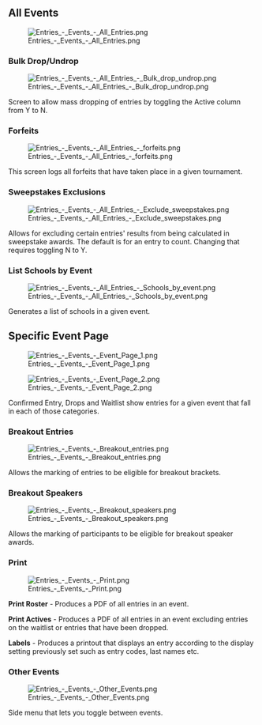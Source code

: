 ## All Events

<figure>
<img src="Entries_-_Events_-_All_Entries.png"
title="Entries_-_Events_-_All_Entries.png" />
<figcaption>Entries_-_Events_-_All_Entries.png</figcaption>
</figure>

### Bulk Drop/Undrop

<figure>
<img src="Entries_-_Events_-_All_Entries_-_Bulk_drop_undrop.png"
title="Entries_-_Events_-_All_Entries_-_Bulk_drop_undrop.png" />
<figcaption>Entries_-_Events_-_All_Entries_-_Bulk_drop_undrop.png</figcaption>
</figure>

Screen to allow mass dropping of entries by toggling the Active column
from Y to N.

### Forfeits

<figure>
<img src="Entries_-_Events_-_All_Entries_-_forfeits.png"
title="Entries_-_Events_-_All_Entries_-_forfeits.png" />
<figcaption>Entries_-_Events_-_All_Entries_-_forfeits.png</figcaption>
</figure>

This screen logs all forfeits that have taken place in a given
tournament.

### Sweepstakes Exclusions

<figure>
<img src="Entries_-_Events_-_All_Entries_-_Exclude_sweepstakes.png"
title="Entries_-_Events_-_All_Entries_-_Exclude_sweepstakes.png" />
<figcaption>Entries_-_Events_-_All_Entries_-_Exclude_sweepstakes.png</figcaption>
</figure>

Allows for excluding certain entries' results from being calculated in
sweepstake awards. The default is for an entry to count. Changing that
requires toggling N to Y.

### List Schools by Event

<figure>
<img src="Entries_-_Events_-_All_Entries_-_Schools_by_event.png"
title="Entries_-_Events_-_All_Entries_-_Schools_by_event.png" />
<figcaption>Entries_-_Events_-_All_Entries_-_Schools_by_event.png</figcaption>
</figure>

Generates a list of schools in a given event.

## Specific Event Page

<figure>
<img src="Entries_-_Events_-_Event_Page_1.png"
title="Entries_-_Events_-_Event_Page_1.png" />
<figcaption>Entries_-_Events_-_Event_Page_1.png</figcaption>
</figure>

<figure>
<img src="Entries_-_Events_-_Event_Page_2.png"
title="Entries_-_Events_-_Event_Page_2.png" />
<figcaption>Entries_-_Events_-_Event_Page_2.png</figcaption>
</figure>

Confirmed Entry, Drops and Waitlist show entries for a given event that
fall in each of those categories.

### Breakout Entries

<figure>
<img src="Entries_-_Events_-_Breakout_entries.png"
title="Entries_-_Events_-_Breakout_entries.png" />
<figcaption>Entries_-_Events_-_Breakout_entries.png</figcaption>
</figure>

Allows the marking of entries to be eligible for breakout brackets.

### Breakout Speakers

<figure>
<img src="Entries_-_Events_-_Breakout_speakers.png"
title="Entries_-_Events_-_Breakout_speakers.png" />
<figcaption>Entries_-_Events_-_Breakout_speakers.png</figcaption>
</figure>

Allows the marking of participants to be eligible for breakout speaker
awards.

### Print

<figure>
<img src="Entries_-_Events_-_Print.png"
title="Entries_-_Events_-_Print.png" />
<figcaption>Entries_-_Events_-_Print.png</figcaption>
</figure>

**Print Roster** - Produces a PDF of all entries in an event.

**Print Actives** - Produces a PDF of all entries in an event excluding
entries on the waitlist or entries that have been dropped.

**Labels** - Produces a printout that displays an entry according to the
display setting previously set such as entry codes, last names etc.

### Other Events

<figure>
<img src="Entries_-_Events_-_Other_Events.png"
title="Entries_-_Events_-_Other_Events.png" />
<figcaption>Entries_-_Events_-_Other_Events.png</figcaption>
</figure>

Side menu that lets you toggle between events.